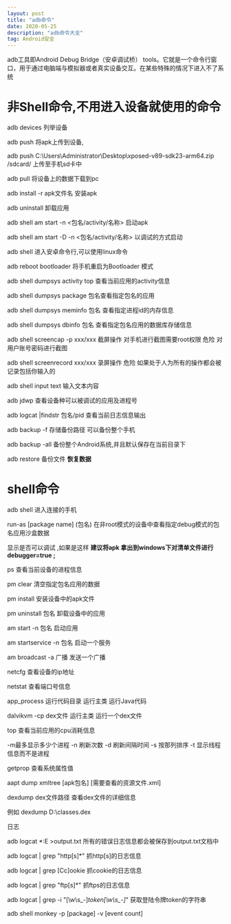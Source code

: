 ```yaml
---
layout: post
title: "adb命令"
date: 2020-05-25 
description: "adb命令大全"
tag: Android安全
---
```




adb工具即Android Debug Bridge（安卓调试桥） tools。它就是一个命令行窗口，用于通过电脑端与模拟器或者真实设备交互。在某些特殊的情况下进入不了系统


# 非Shell命令,不用进入设备就使用的命令

adb devices 列举设备

adb push 将apk上传到设备,

adb push C:\Users\Administrator\Desktop\xposed-v89-sdk23-arm64.zip /sdcard/ 上传至手机sd卡中

adb pull 将设备上的数据下载到pc

adb install -r apk文件名 安装apk

adb uninstall  卸载应用

adb shell am start -n <包名/activity/名称> 启动apk

adb shell am start -D -n <包名/activity/名称> 以调试的方式启动

adb shell 进入安卓命令行,可以使用linux命令

adb reboot bootloader  将手机重启为Bootloader 模式

adb shell dumpsys activity top 查看当前应用的activity信息

adb shell dumpsys package   包名查看指定包名的应用

adb shell dumpsys meminfo 包名 查看指定进程id的内存信息

adb shell dumpsys dbinfo 包名 查看指定包名应用的数据库存储信息

adb shell screencap -p  xxx/xxx   截屏操作  对手机进行截图需要root权限 危险 对用户账号密码进行截图

adb shell screenrecord  xxx/xxx 录屏操作  危险 如果处于人为所有的操作都会被记录包括你输入的

adb shell input text 输入文本内容

adb jdwp 查看设备种可以被调试的应用及进程号

adb logcat |findstr 包名/pid 查看当前日志信息输出

adb backup  -f 存储备份路径   可以备份整个手机   

adb backup -all 备份整个Android系统,并且默认保存在当前目录下

adb restore  备份文件     **恢复数据**



# shell命令

adb shell 进入连接的手机

run-as [package name] (包名)  在非root模式的设备中查看指定debug模式的包名应用沙盒数据



显示是否可以调试 ,如果是这样 **建议将apk 拿出到windows下对清单文件进行debugger=true ;** 

ps  查看当前设备的进程信息

pm clear 清空指定包名应用的数据

pm install 安装设备中的apk文件

pm uninstall 包名   卸载设备中的应用

am start -n 包名 启动应用

am startservice -n 包名  启动一个服务

am broadcast -a 广播 发送一个广播

netcfg 查看设备的ip地址

netstat 查看端口号信息



app_process  运行代码目录 运行主类      运行Java代码

dalvikvm -cp dex文件 运行主类 运行一个dex文件

top 查看当前应用的cpu消耗信息 

-m最多显示多少个进程 -n 刷新次数 -d 刷新间隔时间 -s 按那列排序 -t 显示线程信息而不是进程

getprop 查看系统属性值 

aapt dump xmltree [apk包名]    [需要查看的资源文件.xml]

dexdump dex文件路径 查看dex文件的详细信息

例如 dexdump D:\classes.dex 

日志

adb logcat *:E  >output.txt 所有的错误日志信息都会被保存到output.txt文档中

adb logcat | grep "http[s]*"  抓http[s]的日志信息

adb logcat | grep [Cc]ookie  抓cookie的日志信息

adb logcat | grep "ftp[s]*"  抓ftps的日志信息

adb logcat | grep -i "[\w\s_-]*token[\w\s_-]*" 获取登陆令牌token的字符串

adb shell monkey -p [package] -v [event count]

